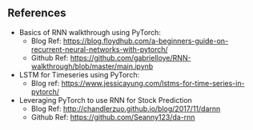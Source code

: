 ## References
- Basics of RNN walkthrough using PyTorch: 
  - Blog Ref: https://blog.floydhub.com/a-beginners-guide-on-recurrent-neural-networks-with-pytorch/
  - Github Ref: https://github.com/gabrielloye/RNN-walkthrough/blob/master/main.ipynb
- LSTM for Timeseries using PyTorch:
  - Blog ref: https://www.jessicayung.com/lstms-for-time-series-in-pytorch/
- Leveraging PyTorch to use RNN for Stock Prediction
  - Blog Ref: http://chandlerzuo.github.io/blog/2017/11/darnn
  - Github Ref: https://github.com/Seanny123/da-rnn
  
